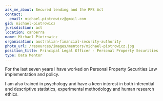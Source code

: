 ```yaml
---
ask_me_about: Secured lending and the PPS Act
contact:
  email: michael.piotrowicz@gmail.com
gid: michael-piotrowicz
jurisdiction: act
location: canberra
name: Michael Piotrowicz
organisation: australian-financial-security-authority
photo_url: /resources/images/mentors/michael-piotrowicz.jpg
position_title: Principal Legal Officer - Personal Property Securities
type: Data Mentor
---
```


For the last seven years I have worked on Personal Property Securities Law implementation and policy.

I am also trained in psychology and have a keen interest in both inferential and descriptive statistics, experimental methodology and human research ethics.